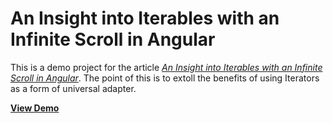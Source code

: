 # An Insight into Iterables with an Infinite Scroll in Angular

This is a demo project for the article
*[An Insight into Iterables with an Infinite Scroll in Angular](https://medium.com/p/a14960fede1c/)*.
The point of this is to extoll the benefits of using Iterators as a form of universal adapter.

**[View Demo](https://ddtmm.github.io/angular-infinite-scroll-with-async-generator-2024/)**
